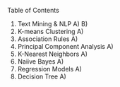 Table of Contents 
1)	Text Mining & NLP
  A)
  B)
2)	K-means Clustering
  A)
3)	Association Rules
  A)
4)	Principal Component Analysis
  A)
5)	K-Nearest Neighbors
  A)
6) Naiive Bayes
  A)
7) Regression Models
  A)
8) Decision Tree
  A)
